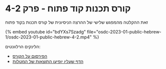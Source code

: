 # קורס תכנות קוד פתוח - פרק 4-2


זאת ההקלטה מהמפגש שלישי של ההרצה הניסיונית של קורס תכנות בקוד פתוח


{% embed youtube id="bdYXs7Szadg" file="osdc-2023-01-public-hebrew-1/osdc-2023-01-public-hebrew-4-2.mp4" %}

הלינקים הרלוונטים:

* [הפירסום על הקורס](https://osdc.code-maven.com/osdc-public-hebrew-2023-01)
* [הדף שעליו יופיעו התוצאות של המטלות](https://osdc.code-maven.com/osdc-2023-01-public/)
